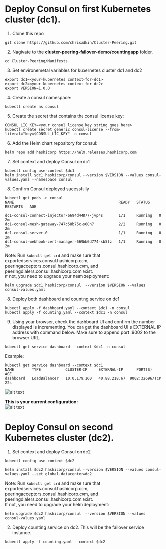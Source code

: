 # Deploy Consul on first Kubernetes cluster (dc1).

1. Clone this repo
```
git clone https://github.com/chrisadkin/Cluster-Peering.git
```

2. Nagivate to the **cluster-peering-failover-demo/countingapp** folder. 

```
cd Cluster-Peering/Manifests
```

3. Set environemetal variables for kubernetes cluster dc1 and dc2

```
export dc1=<your-kubernetes context-for-dc1>
export dc2=<your-kubernetes context-for-dc2>
export VERSION=1.0.0
```

4. Create a consul namespace:

```
kubectl create ns consul
```

5. Create the secret that contains the consul license key:
```
CONSUL_LIC_KEY=<your consul license key string goes here>
kubectl create secret generic consul-license --from-literal="key=$CONSUL_LIC_KEY" -n consul
```

6. Add the Helm chart repository for consul:
```
helm repo add hashicorp https://helm.releases.hashicorp.com
```

7. Set context and deploy Consul on dc1
```
kubectl config use-context $dc1
helm install $dc1 hashicorp/consul --version $VERSION --values consul-values.yaml --namespace consul                                 
```

8. Confirm Consul deployed sucessfully
```
kubectl get pods -n consul
NAME                                               READY   STATUS    RESTARTS   AGE

dc1-consul-connect-injector-6694d44877-jvp4s       1/1     Running   0          2m
dc1-consul-mesh-gateway-747c58b75c-s68n7           2/2     Running   0          2m
dc1-consul-server-0                                1/1     Running   0          2m
dc1-consul-webhook-cert-manager-669bb6d774-sb5lz   1/1     Running   0          2m
```  
Note: Run ```kubectl get crd``` and make sure that exportedservices.consul.hashicorp.com, peeringacceptors.consul.hashicorp.com, and peeringdialers.consul.hashicorp.com  exist.    
If not, you need to upgrade your helm deployment:  
    
```
helm upgrade $dc1 hashicorp/consul  --version $VERSION --values consul-values.yaml
```

8. Deploy both dashboard and counting service on dc1
```
kubectl apply -f dashboard.yaml --context $dc1 -n consul
kubectl apply -f counting.yaml --context $dc1 -n consul
```

9. Using your browser, check the dashboard UI and confirm the number displayed is incrementing. 
   You can get the dashboard UI's EXTERNAL IP address with command below. Make sure to append port :9002 to the browser URL.  
```   
kubectl get service dashboard --context $dc1 -n consul
```

Example: 
```
kubectl get service dashboard --context $dc1
NAME        TYPE           CLUSTER-IP     EXTERNAL-IP      PORT(S)          AGE
dashboard   LoadBalancer   10.0.179.160   40.88.218.67  9002:32696/TCP   22s
```

![alt text](https://github.com/vanphan24/cluster-peering-failover-demo/blob/main/images/dashboard-beofre.png)

**This is your current configuration:**  
![alt text](https://github.com/vanphan24/cluster-peering-failover-demo/blob/main/images/diagram-before2.png)

# Deploy Consul on second Kubernetes cluster (dc2).

1. Set context and deploy Consul on dc2

```
kubectl config use-context $dc2
```
```
helm install $dc2 hashicorp/consul --version $VERSION --values consul-values.yaml --set global.datacenter=dc2
```

Note: Run ```kubectl get crd``` and make sure that exportedservices.consul.hashicorp.com, peeringacceptors.consul.hashicorp.com, and peeringdialers.consul.hashicorp.com  exist.    
If not, you need to upgrade your helm deployment:  

```
helm upgrade $dc2 hashicorp/consul  --version $VERSION --values consul-values.yaml
```

2. Deploy counting service on dc2. This will be the failover service instance.

```
kubectl apply -f counting.yaml --context $dc2
```
